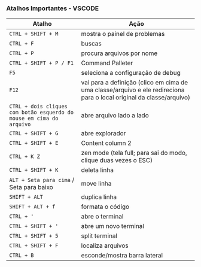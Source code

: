 ### Atalhos Importantes - VSCODE

Atalho | Ação
------------ | -------------
`CTRL + SHIFT + M` | mostra o painel de problemas
`CTRL + F` | buscas
`CTRL + P` | procura arquivos por nome
`CTRL + SHIFT + P / F1` | Command Palleter
`F5` | seleciona a configuração de debug
`F12` | vai para a definição (clico em cima de uma classe/arquivo e ele redireciona para o local original da classe/arquivo)
`CTRL + dois cliques com botão esquerdo do mouse em cima do arquivo` | abre arquivo lado a lado
`CTRL + SHIFT + G` | abre explorador
`CTRL + SHIFT + E` | Content column 2
`CTRL + K Z` | zen mode (tela full; para sai do modo, clique duas vezes o ESC)
`CTRL + SHIFT + K` | deleta linha
`ALT + Seta para cima` / Seta para baixo | move linha
`SHIFT + ALT` | duplica linha
`SHIFT + ALT + f` | formata o código
`CTRL + '` | abre o terminal
`CTRL + SHIFT + '` | abre um novo terminal
`CTRL + SHIFT + 5` | split terminal
`CTRL + SHIFT + F` | localiza arquivos
`CTRL + B` | esconde/mostra barra lateral





